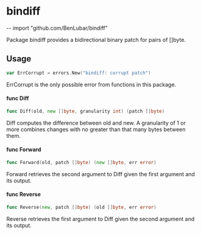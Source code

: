 # bindiff
--
    import "github.com/BenLubar/bindiff"

Package bindiff provides a bidirectional binary patch for pairs of []byte.

## Usage

```go
var ErrCorrupt = errors.New("bindiff: corrupt patch")
```
ErrCorrupt is the only possible error from functions in this package.

#### func  Diff

```go
func Diff(old, new []byte, granularity int) (patch []byte)
```
Diff computes the difference between old and new. A granularity of 1 or more
combines changes with no greater than that many bytes between them.

#### func  Forward

```go
func Forward(old, patch []byte) (new []byte, err error)
```
Forward retrieves the second argument to Diff given the first argument and its
output.

#### func  Reverse

```go
func Reverse(new, patch []byte) (old []byte, err error)
```
Reverse retrieves the first argument to Diff given the second argument and its
output.
